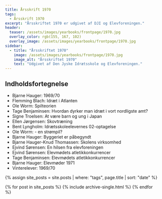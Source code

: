 ```yaml
---
title: Årsskrift 1970
tags:
  - Årsskrift 1970
excerpt: "Årsskriftet 1970 er udgivet af DJI og Elevforeningen."
header:
  teaser: /assets/images/yearbooks/frontpage/1970.jpg
  overlay_color: rgb(155, 167, 102)
  overlay_image: /assets/images/yearbooks/frontpage/1970.jpg
sidebar:
  - title: "Årsskriftet 1970"
    image: /assets/images/yearbooks/frontpage/1970.jpg
    image_alt: "Årsskriftet 1970"
    text: "Udgivet af Den Jyske Idrætsskole og Elevforeningen."
---
```


## Indholdsfortegnelse

- Bjarne Hauger: 1969/70
- Flemming Blach: Idræt i Atlanten
- Ole Worm: Spilteorien
- Tage Benjaminsen: Hvordan dyrker man idræt i vort nordligste amt?
- Signe Troelsen: At være barn og ung i Japan
- Ellen Jørgensen: Skovtræning
- Bent Lyngholm: Idrætsskoleelevernes 02-optagelse
- Ole Worm: - en strømpil?
- Bjarne Hauger: Byggeriet er påbegyndt
- Bjarne Hauger-Knud Thomassen: Skolens virksomhed
- Ejvind Sørensen: En hilsen fra elevforeningen
- Ejvind Sørensen: Elevmødets atletikkonkurrencer
- Tage Benjaminsen: Elevmødets atletikkonkurrencer
- Bjarne Hauger: Elevmøder 1971
- Vinterelever: 1969/70

{% assign site_posts = site.posts | where: "tags", page.title | sort: "date" %}

<div class="grid__wrapper">
  {% for post in site_posts %}
    {% include archive-single.html %}
  {% endfor %}
</div>
